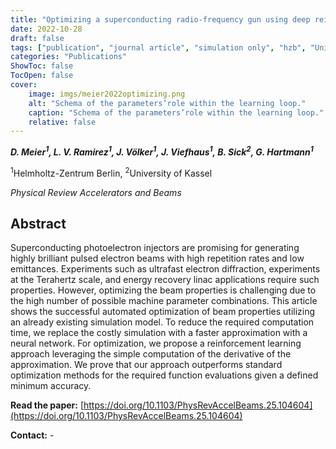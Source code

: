 ```yaml
---
title: "Optimizing a superconducting radio-frequency gun using deep reinforcement learning"
date: 2022-10-28
draft: false
tags: ["publication", "journal article", "simulation only", "hzb", "Universtiy of Kassel, "prab""]
categories: "Publications"
ShowToc: false
TocOpen: false
cover:
    image: imgs/meier2022optimizing.png
    alt: "Schema of the parameters’role within the learning loop."
    caption: "Schema of the parameters’role within the learning loop."
    relative: false
---
```


_**D. Meier<sup>1</sup>, L. V. Ramirez<sup>1</sup>, J. Völker<sup>1</sup>, J. Viefhaus<sup>1</sup>, B. Sick<sup>2</sup>, G. Hartmann<sup>1</sup>**_

<sup>1</sup>Helmholtz-Zentrum Berlin, <sup>2</sup>University of Kassel

_Physical Review Accelerators and Beams_

## Abstract

Superconducting photoelectron injectors are promising for generating highly brilliant pulsed electron beams with high repetition rates and low emittances. Experiments such as ultrafast electron diffraction, experiments at the Terahertz scale, and energy recovery linac applications require such properties. However, optimizing the beam properties is challenging due to the high number of possible machine parameter combinations. This article shows the successful automated optimization of beam properties utilizing an already existing simulation model. To reduce the required computation time, we replace the costly simulation with a faster approximation with a neural network. For optimization, we propose a reinforcement learning approach leveraging the simple computation of the derivative of the approximation. We prove that our approach outperforms standard optimization methods for the required function evaluations given a defined minimum accuracy.

**Read the paper:** [https://doi.org/10.1103/PhysRevAccelBeams.25.104604](https://doi.org/10.1103/PhysRevAccelBeams.25.104604)

**Contact:** -
